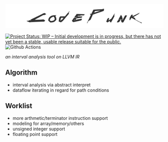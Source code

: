 ![logo](assets/logo.png)

[![Project Status: WIP – Initial development is in progress, but there has not yet been a stable, usable release suitable for the public.](https://www.repostatus.org/badges/latest/wip.svg)](https://www.repostatus.org/#wip)
![Github Actions](https://github.com/PragmaTwice/codepunk/workflows/Build/badge.svg)

*an interval analysis tool on LLVM IR*

## Algorithm

- interval analysis via abstract interpret
- dataflow iterating in regard for path conditions

## Worklist

- more arthmetic/terminator instruction support
- modeling for array/memory/others
- unsigned integer support
- floating point support
